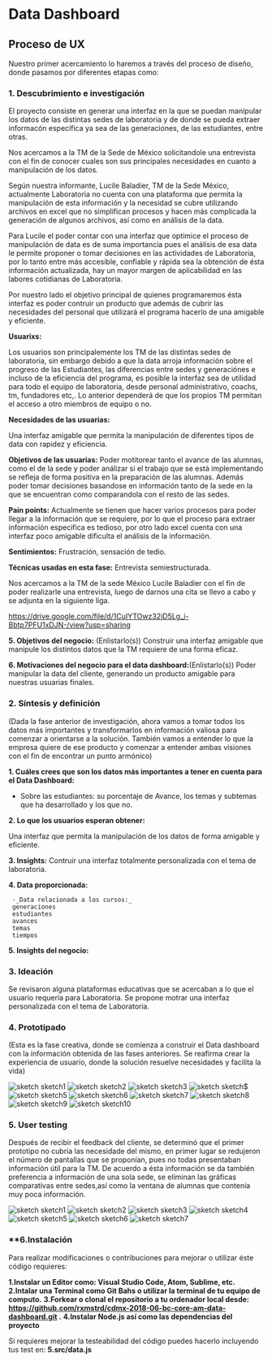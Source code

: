 # **Data Dashboard**

## **Proceso de UX**

Nuestro primer acercamiento lo haremos a través del proceso de diseño, donde pasamos por diferentes etapas como:

### **1. Descubrimiento e investigación**


El proyecto consiste en generar una interfaz en la que se puedan manipular los datos de las distintas sedes de laboratoria y de donde se pueda extraer informacón específica ya sea de las generaciones, de las estudiantes, entre otras.

Nos acercamos a la TM de la Sede de México solicitandole una entrevista con el fin de conocer cuales son sus principales necesidades en cuanto a manipulación de los datos. 

Según nuestra informante, Lucile Baladier, TM de la Sede México, actualmente Laboratoria no cuenta con una plataforma que permita la manipulación de esta información y la necesidad se cubre utilizando archivos en excel que no simplifican procesos y hacen más complicada la generación de algunos archivos, así como en análisis de la data.

Para Lucile el poder contar con una interfaz que optimice el proceso de manipulación de data es de suma importancia pues el análisis de esa data le permite proponer o tomar decisiones en las actividades de Laboratoria, por lo tanto entre más accesible, confiable y rápida sea la obtención de ésta información actualizada, hay un mayor margen de aplicabilidad en las labores cotidianas de Laboratoria.

Por nuestro lado el objetivo principal de quienes programaremos ésta interfaz es poder contruir un producto que además de cubrir las necesidades del personal que utilizará el programa hacerlo de una amigable y eficiente.

__Usuarixs:__  

Los usuarios son principalemente los TM de las distintas sedes de laboratoria, sin embargo debido a que la data arroja información sobre el progreso de las Estudiantes, las diferencias entre sedes y generaciónes e incluso de la eficiencia del programa, es posible la interfaz sea de utilidad para todo el equipo de laboratoria, desde personal administrativo, coachs, tm, fundadores etc,. Lo anterior dependerá de que los propios TM permitan el acceso a otro miembros de equipo o no.

__Necesidades de las usuarias:__

Una interfaz amigable que permita la manipulación de diferentes tipos de data con rapidez y eficiencia.


__Objetivos de las usuarias:__ Poder motitorear tanto el avance de las alumnas, como el de la sede y poder análizar si el trabajo que se está implementando se refleja de forma positiva en la preparación de las alumnas. Además poder tomar decisiones basandose en información tanto de la sede en la que se encuentran como comparandola con el resto de las sedes.


__Pain points:__ Actualmente se tienen que hacer varios procesos para poder llegar a la información que se requiere, por lo que el proceso para  extraer información especifica es tedioso, por otro lado excel cuenta con una interfaz poco amigable dificulta el análisis de la información.


__Sentimientos:__ Frustración, sensación de tedio.

__Técnicas usadas en esta fase:__ 
Entrevista semiestructurada.

Nos acercamos a la TM de la sede México Lucile Baladier con el fin de poder realizarle una entrevista, luego de darnos una cita se llevo a cabo y se adjunta en la siguiente liga.

https://drive.google.com/file/d/1CuIYTOwz32jD5Lg_i-Bbtp7PFU1xDJN-/view?usp=sharing

__5. Objetivos del negocio:__ (Enlistarlo(s))
Construir una interfaz amigable que manipule los distintos datos que la TM requiere de una forma eficaz.

__6. Motivaciones del negocio para el data dashboard:__(Enlistarlo(s))
Poder manipular la data del cliente, generando un producto amigable para nuestras usuarias finales.

### **2. Síntesis y definición**
(Dada la fase anterior de investigación, ahora vamos a tomar todos los datos más importantes y transformarlos en información valiosa para comenzar a orientarse a la solución. También vamos a entender lo que la empresa quiere de ese producto y comenzar a entender ambas visiones con el fin de encontrar un punto armónico)

__1. Cuáles crees que son los datos más importantes a tener en cuenta para el Data Dashboard:__

   - Sobre las estudiantes: su porcentaje de Avance, los temas y subtemas que ha desarrollado y los que no.
 

__2. Lo que los usuarios esperan obtener:__

Una interfaz que permita la manipulación de los datos de forma amigable y eficiente.


__3. Insights:__
Contruir una interfaz totalmente personalizada con el tema de laboratoria.

__4. Data proporcionada:__ 

     -_Data relacionada a los cursos:_
     generaciones
     estudiantes
     avances
     temas
     tiempos

__5. Insights del negocio:__

### **3. Ideación**
Se revisaron alguna plataformas educativas que se acercaban a lo que el usuario requería para Laboratoria. 
Se propone motrar una interfaz personalizada con el tema de Laboratoria.

### **4. Prototipado**
(Esta es la fase creativa, donde se comienza a construir el Data dashboard con la información obtenida de las fases anteriores. Se reafirma crear la experiencia de usuario, donde la solución resuelve necesidades y facilita la vida)


![sketch sketch1](https://github.com/rxmstrd/cdmx-2018-06-bc-core-am-data-dashboard/blob/master/ux/sketch/mockup/1scetch1.jpeg?raw=true)
![sketch sketch2](https://github.com/rxmstrd/cdmx-2018-06-bc-core-am-data-dashboard/blob/master/ux/sketch/mockup/2sketch2.jpeg?raw=true)
![sketch sketch3](https://github.com/rxmstrd/cdmx-2018-06-bc-core-am-data-dashboard/blob/master/ux/sketch/mockup/3login.jpg?raw=true)
![sketch sketch$](https://github.com/rxmstrd/cdmx-2018-06-bc-core-am-data-dashboard/blob/master/ux/sketch/mockup/4inicio.jpg?raw=true)
![sketch sketch5](https://github.com/rxmstrd/cdmx-2018-06-bc-core-am-data-dashboard/blob/master/ux/sketch/mockup/5Generacione.jpg?raw=true)
![sketch sketch6](https://github.com/rxmstrd/cdmx-2018-06-bc-core-am-data-dashboard/blob/master/ux/sketch/mockup/6filtrostatus.jpg?raw=true)
![sketch sketch7](https://github.com/rxmstrd/cdmx-2018-06-bc-core-am-data-dashboard/blob/master/ux/sketch/mockup/7tercerageneracion.jpg?raw=true)
![sketch sketch8](https://github.com/rxmstrd/cdmx-2018-06-bc-core-am-data-dashboard/blob/master/ux/sketch/mockup/8estudiantes.jpg?raw=true)
![sketch sketch9](https://github.com/rxmstrd/cdmx-2018-06-bc-core-am-data-dashboard/blob/master/ux/sketch/mockup/9datoperonales.jpg?raw=true)
![sketch sketch10](https://github.com/rxmstrd/cdmx-2018-06-bc-core-am-data-dashboard/blob/master/ux/sketch/mockup/10subtemas.jpg?raw=true)





### **5. User testing**
Después de recibir el feedback del cliente, se determinó que el primer prototipo no cubría las necesidade del mismo, en primer lugar
se redujeron el número de pantallas que se proponían, pues no todas presentaban información útil para la TM.
De acuerdo a ésta información se da también preferencia a información de una sola sede, se eliminan las gráficas comparativas entre sedes,así como la ventana de alumnas que contenía muy poca información.

![sketch sketch1](https://github.com/rxmstrd/cdmx-2018-06-bc-core-am-data-dashboard/blob/master/ux/sketch/2versio%CC%81n/1skecthfeedback1.jpeg?raw=true)
![sketch sketch2](https://github.com/rxmstrd/cdmx-2018-06-bc-core-am-data-dashboard/blob/master/ux/sketch/2versio%CC%81n/2sketchfeedback2.jpeg?raw=true)
![sketch sketch3](https://github.com/rxmstrd/cdmx-2018-06-bc-core-am-data-dashboard/blob/master/ux/sketch/2versio%CC%81n/3.jpg?raw=true)
![sketch sketch4](https://github.com/rxmstrd/cdmx-2018-06-bc-core-am-data-dashboard/blob/master/ux/sketch/2versio%CC%81n/4.jpg?raw=true)
![sketch sketch5](https://github.com/rxmstrd/cdmx-2018-06-bc-core-am-data-dashboard/blob/master/ux/sketch/2versio%CC%81n/5.jpg?raw=true)
![sketch sketch6](https://github.com/rxmstrd/cdmx-2018-06-bc-core-am-data-dashboard/blob/master/ux/sketch/2versio%CC%81n/6.jpg?raw=true)
![sketch sketch7](https://github.com/rxmstrd/cdmx-2018-06-bc-core-am-data-dashboard/blob/master/ux/sketch/2versio%CC%81n/7login.jpg?raw=true)


### **6.Instalación

Para realizar modificaciones o contribuciones para mejorar o utilizar éste código requieres:

__1.Instalar un Editor como: Visual Studio Code, Atom, Sublime, etc.__
__2.Intalar una Terminal como Git Bahs o utilizar la terminal de tu equipo de computo.__
__3.Forkear o clonal el repositorio a tu ordenador local desde:               https://github.com/rxmstrd/cdmx-2018-06-bc-core-am-data-dashboard.git .__
__4.Instalar Node.js así como las dependencias del proyecto__

Si requieres mejorar la testeabilidad del código puedes hacerlo incluyendo tus test en:
__5.src/data.js__



